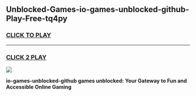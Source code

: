 
## Unblocked-Games-io-games-unblocked-github-Play-Free-tq4py
<h3>
<a href="https://premium76.site?title=io-games-unblocked-github&ref=10A">CLICK TO PLAY</a></h3>
<hr>

<h3>
<a href="https://premium76.site?title=io-games-unblocked-github&ref=10A">CLICK 2 PLAY</a>
  
</h3>

<a href="https://premium76.site?title=io-games-unblocked-github&ref=10A"><img src="https://clearcache.store/games.png"></a>


**io-games-unblocked-github games unblocked: Your Gateway to Fun and Accessible Online Gaming**
